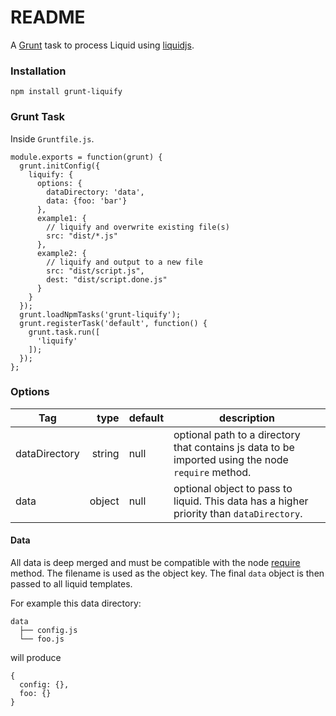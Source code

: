 README
======

A [Grunt](https://gruntjs.com) task to process Liquid using [liquidjs](https://www.npmjs.com/package/liquidjs).

### Installation

```
npm install grunt-liquify
```

### Grunt Task

Inside `Gruntfile.js`.
 
```
module.exports = function(grunt) {
  grunt.initConfig({
    liquify: {
      options: {
        dataDirectory: 'data',
        data: {foo: 'bar'}
      },
      example1: {
        // liquify and overwrite existing file(s)
        src: "dist/*.js"
      },
      example2: {
        // liquify and output to a new file
        src: "dist/script.js",
        dest: "dist/script.done.js"
      }
    }
  });
  grunt.loadNpmTasks('grunt-liquify');
  grunt.registerTask('default', function() {
    grunt.task.run([
      'liquify'
    ]);
  });
};
```


### Options

| Tag          	|   type 	| default 	| description                                                                                               	|
|--------------	|-------:	|---------	|-----------------------------------------------------------------------------------------------------------	|
| dataDirectory 	| string 	| null    	| optional path to a directory that contains js data to be imported using the node `require` method. 	|
| data         	| object 	| null    	| optional object to pass to liquid. This data has a higher priority than `dataDirectory`.        	|

#### Data

All data is deep merged and must be compatible with the node [require](https://nodejs.org/api/modules.html#modules_require_id) method. The filename is used as the object key. The final `data` object is then passed to all liquid templates.

For example this data directory:

```
data
  ├── config.js
  └── foo.js
```

will produce

```
{
  config: {},
  foo: {}
}
```